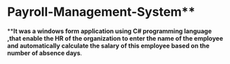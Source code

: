 # Payroll-Management-System**
****It was a windows form application using C# programming language ,that enable the HR of the organization to enter the name of the employee and automatically calculate the salary of this employee based on the number of absence days**.
